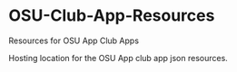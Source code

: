 # OSU-Club-App-Resources
Resources for OSU App Club Apps

Hosting location for the OSU App club app json resources.
